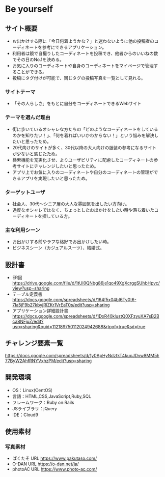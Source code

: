 # Be yourself

## サイト概要
* お出かけする際に「今日何着ようかな？」と迷わないように他の投稿者のコーディネートを参考にできるアプリケーション。
* 利用者は鏡で自撮りしたコーディネートを投稿でき、他者からのいいねの数でその日のNo.1を決める。
* お気に入りのコーディネートや自身のコーディネートをマイページで管理することができる。
* 投稿にタグ付けが可能で、同じタグの投稿写真を一覧として見れる。
### サイトテーマ
* 「その人らしさ」をもとに自分をコーディネートできるWebサイト

### テーマを選んだ理由
* 街に歩いているオシャレな方たちの「どのようなコーディネートをしているのかを知りたい！」、「何を着ればいいかわからない！」という悩みを解決したいと思ったため。
* 20代向けのサイトが多く、30代以降の大人向けの服装の参考になるサイトが少ないと感じたため。
* 検索機能を充実化させ、よりユーザビリティに配慮したコーディネートの参考サイトにチャレンジしたいと思ったため。
* アプリ上でお気に入りのコーディネートや自分のコーディネートの管理ができるアプリを実現したいと思ったため。
### ターゲットユーザ
* 社会人、30代〜シニア層の大人な雰囲気を出したい方向け。
* 過度なオシャレではなく、ちょっとしたお出かけをしたい時や落ち着いたコーディネートを探している方。
### 主な利用シーン
* お出かけする前やラフな格好でお出かけしたい時。
* ビジネスシーン（カジュアルスーツ）、結婚式。
## 設計書
* ER図
https://drive.google.com/file/d/1tUI0QNbg86je1qo49XgXcrggSUhbHpvc/view?usp=sharing
* テーブル定義書
https://docs.google.com/spreadsheets/d/164f5x04bI6Ty0t6-7Ia5jF9b27kbyjRlZKr1VrEaT0s/edit?usp=sharing
* アプリケーション詳細設計書
https://docs.google.com/spreadsheets/d/1DxR40klustQ0XFzyuXA7sB2Bca8NFjuZ/edit?usp=sharing&ouid=112189750112024942688&rtpof=true&sd=true


## チャレンジ要素一覧
https://docs.google.com/spreadsheets/d/1y0ApHyNdztkT4kuoJDvw8MM5h77ByW2AhfRNYVxhzPM/edit?usp=sharing

## 開発環境
- OS：Linux(CentOS)
- 言語：HTML,CSS,JavaScript,Ruby,SQL
- フレームワーク：Ruby on Rails
- JSライブラリ：jQuery
- IDE：Cloud9

## 使用素材
### 写真素材
- ぱくたそ URL https://www.pakutaso.com/
- O-DAN URL https://o-dan.net/ja/
- photoAC URL https://www.photo-ac.com/
